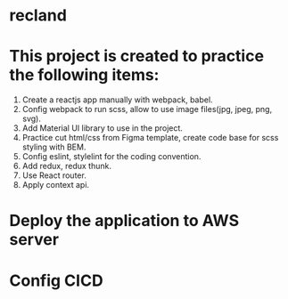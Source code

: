 # recland
# This project is created to practice the following items:
1. Create a reactjs app manually with webpack, babel.
2. Config webpack to run scss, allow to use image files(jpg, jpeg, png, svg).
3. Add Material UI library to use in the project.
5. Practice cut html/css from Figma template, create code base for scss styling with BEM.
6. Config eslint, stylelint for the coding convention.
7. Add redux, redux thunk.
8. Use React router.
9. Apply context api.

# Deploy the application to AWS server

# Config CICD
